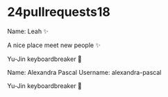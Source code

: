 # 24pullrequests18


Name: Leah :sparkles:

A nice place meet new people :sparkles:

Yu-Jin keyboardbreaker :eggplant:

Name: Alexandra Pascal Username: alexandra-pascal 

Yu-Jin keyboardbreaker :eggplant:
